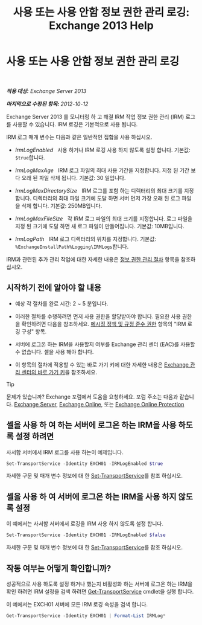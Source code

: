 ﻿---
title: '사용 또는 사용 안함 정보 권한 관리 로깅: Exchange 2013 Help'
TOCTitle: 사용 또는 사용 안함 정보 권한 관리 로깅
ms:assetid: 6933bc65-4d98-4878-9167-0e9eaac68b6b
ms:mtpsurl: https://technet.microsoft.com/ko-kr/library/Ff686962(v=EXCHG.150)
ms:contentKeyID: 50483306
ms.date: 05/22/2018
mtps_version: v=EXCHG.150
ms.translationtype: MT
---

# 사용 또는 사용 안함 정보 권한 관리 로깅

 

_**적용 대상:** Exchange Server 2013_

_**마지막으로 수정된 항목:** 2012-10-12_

Exchange Server 2013 를 모니터링 하 고 해결 IRM 작업 정보 권한 관리 (IRM) 로그를 사용할 수 있습니다. IRM 로깅은 기본적으로 사용 됩니다.

IRM 로그 매개 변수는 다음과 같은 일반적인 집합을 사용 하십시오.

  - *IrmLogEnabled*   사용 하거나 IRM 로깅 사용 하지 않도록 설정 합니다. 기본값: `$true`합니다.

  - *IrmLogMaxAge*   IRM 로그 파일의 최대 사용 기간을 지정합니다. 지정 된 기간 보다 오래 된 파일 삭제 됩니다. 기본값: 30 일입니다.

  - *IrmLogMaxDirectorySize*   IRM 로그를 포함 하는 디렉터리의 최대 크기를 지정 합니다. 디렉터리의 최대 파일 크기에 도달 하면 서버 먼저 가장 오래 된 로그 파일을 삭제 합니다. 기본값: 250MB입니다.

  - *IrmLogMaxFileSize*   각 IRM 로그 파일의 최대 크기를 지정합니다. 로그 파일을 지정 된 크기에 도달 하면 새 로그 파일이 만들어집니다. 기본값: 10MB입니다.

  - *IrmLogPath*   IRM 로그 디렉터리의 위치를 지정합니다. 기본값: `%ExchangeInstallPath%Logging\IRMLogs`합니다.

IRM과 관련된 추가 관리 작업에 대한 자세한 내용은 [정보 권한 관리 절차](information-rights-management-procedures-exchange-2013-help.md) 항목을 참조하십시오.

## 시작하기 전에 알아야 할 내용

  - 예상 각 절차를 완료 시간: 2 ~ 5 분입니다.

  - 이러한 절차를 수행하려면 먼저 사용 권한을 할당받아야 합니다. 필요한 사용 권한을 확인하려면 다음을 참조하세요. [메시징 정책 및 규정 준수 권한](messaging-policy-and-compliance-permissions-exchange-2013-help.md) 항목의 "IRM 로깅 구성" 항목.

  - 서버에 로그온 하는 IRM을 사용할지 여부를 Exchange 관리 센터 (EAC)를 사용할 수 없습니다. 셸을 사용 해야 합니다.

  - 이 항목의 절차에 적용할 수 있는 바로 가기 키에 대한 자세한 내용은 [Exchange 관리 센터의 바로 가기 키](keyboard-shortcuts-in-the-exchange-admin-center-exchange-online-protection-help.md)을 참조하세요.


> [!TIP]
> 문제가 있습니까? Exchange 포럼에서 도움을 요청하세요. 포럼 주소는 다음과 같습니다. <A href="https://go.microsoft.com/fwlink/p/?linkid=60612">Exchange Server</A>, <A href="https://go.microsoft.com/fwlink/p/?linkid=267542">Exchange Online</A>, 또는 <A href="https://go.microsoft.com/fwlink/p/?linkid=285351">Exchange Online Protection</A>



## 셸을 사용 하 여 하는 서버에 로그온 하는 IRM을 사용 하도록 설정 하려면

사서함 서버에서 IRM 로그를 사용 하는이 예제입니다.

```powershell
Set-TransportService -Identity EXCH01 -IRMLogEnabled $true
```

자세한 구문 및 매개 변수 정보에 대 한 [Set-TransportService](https://technet.microsoft.com/ko-kr/library/jj215682\(v=exchg.150\))를 참조 하십시오.

## 셸을 사용 하 여 서버에 로그온 하는 IRM을 사용 하지 않도록 설정

이 예에서는 사서함 서버에서 로깅을 IRM 사용 하지 않도록 설정 합니다.

```powershell
Set-TransportService -Identity EXCH01 -IRMLogEnabled $false
```

자세한 구문 및 매개 변수 정보에 대 한 [Set-TransportService](https://technet.microsoft.com/ko-kr/library/jj215682\(v=exchg.150\))를 참조 하십시오.

## 작동 여부는 어떻게 확인합니까?

성공적으로 사용 하도록 설정 하거나 했는지 비활성화 하는 서버에 로그온 하는 IRM을 확인 하려면 IRM 설정을 검색 하려면 [Get-TransportService](https://technet.microsoft.com/ko-kr/library/jj215746\(v=exchg.150\)) cmdlet을 실행 합니다.

이 예에서는 EXCH01 서버에 모든 IRM 로깅 속성을 검색 합니다.

```powershell
Get-TransportService -Identity EXCH01 | Format-List IRMLog*
```
